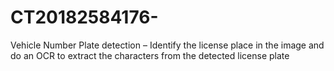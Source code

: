 # CT20182584176-
Vehicle Number Plate detection – Identify the license place in the image and do an OCR to extract the characters from the detected license plate
